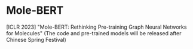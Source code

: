 # Mole-BERT
[ICLR 2023] "Mole-BERT: Rethinking Pre-training Graph Neural Networks for Molecules" (The code and pre-trained models will be released after Chinese Spring Festival)
